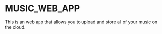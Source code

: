 # MUSIC_WEB_APP
This is an web app that allows you to upload and store all of your music on the cloud.

